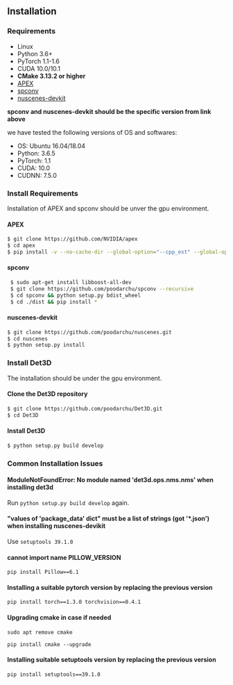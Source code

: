 ## Installation

### Requirements

- Linux
- Python 3.6+
- PyTorch 1.1-1.6
- CUDA 10.0/10.1
- **CMake 3.13.2 or higher**
- [APEX](https://github.com/nvidia/apex)
- [spconv](https://github.com/poodarchu/spconv) 
- [nuscenes-devkit](https://github.com/poodarchu/nuscenes/)

**spconv and nuscenes-devkit should be the specific version from link above**

we have tested the following versions of OS and softwares:

- OS: Ubuntu 16.04/18.04
- Python: 3.6.5
- PyTorch: 1.1
- CUDA: 10.0
- CUDNN: 7.5.0


### Install Requirements

Installation of APEX and spconv should be unver the gpu environment.

#### APEX

```bash
$ git clone https://github.com/NVIDIA/apex
$ cd apex
$ pip install -v --no-cache-dir --global-option="--cpp_ext" --global-option="--cuda_ext" ./
```

#### spconv

```bash
 $ sudo apt-get install libboost-all-dev
 $ git clone https://github.com/poodarchu/spconv --recursive
 $ cd spconv && python setup.py bdist_wheel
 $ cd ./dist && pip install *
```

#### nuscenes-devkit

```bash
$ git clone https://github.com/poodarchu/nuscenes.git
$ cd nuscenes
$ python setup.py install
```

### Install Det3D

The installation should be under the gpu environment.

#### Clone the Det3D repository

```bash
$ git clone https://github.com/poodarchu/Det3D.git
$ cd Det3D
```

#### Install Det3D

```bash
$ python setup.py build develop
```

### Common Installation Issues

#### ModuleNotFoundError: No module named 'det3d.ops.nms.nms' when installing det3d

Run `python setup.py build develop` again.

#### "values of 'package_data' dict" must be a list of strings (got '*.json') when installing nuscenes-devikit

Use `setuptools 39.1.0 `

#### cannot import name PILLOW_VERSION
`pip install Pillow==6.1`

#### Installing a suitable pytorch version by replacing the previous version
`pip install torch==1.3.0 torchvision==0.4.1`

#### Upgrading cmake in case if needed
`sudo apt remove cmake`

`pip install cmake --upgrade`

#### Installing suitable setuptools version by replacing the previous version
`pip install setuptools==39.1.0`

